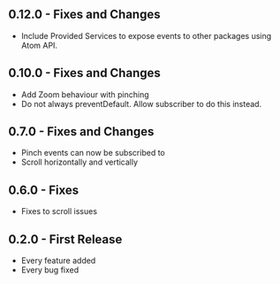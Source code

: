 ## 0.12.0 - Fixes and Changes
* Include Provided Services to expose events to other packages using Atom API.

## 0.10.0 - Fixes and Changes
* Add Zoom behaviour with pinching
* Do not always preventDefault. Allow subscriber to do this instead.

## 0.7.0 - Fixes and Changes
* Pinch events can now be subscribed to
* Scroll horizontally and vertically

## 0.6.0 - Fixes
* Fixes to scroll issues

## 0.2.0 - First Release
* Every feature added
* Every bug fixed
